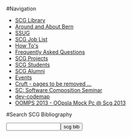 #Navigation

- [SCG Library](wiki/scglibrary)
- [Around and About Bern](wiki/aroundandaboutbern)
- [SSUG](wiki/ssug)
- [SCG Job List](wiki/scgjoblist)
- [How To's](wiki/howtos)
- [Frequently Asked Questions](wiki/faq)
- [SCG Projects](wiki/projects)
- [SCG Students](wiki/students)
- [SCG Alumni](wiki/alumni)
- [Events](wiki/events)
- [Cruft - pages to be removed ...](wiki/cruft)
- [SC: Software Composition Seminar](wiki/softwarecompositionseminar)
- [dev-codemap](wiki/devcodemap)
- [OOMPS 2013 - OOpsla Mock Pc @ Scg 2013](wiki/oomps-2013)


#Search SCG Bibliography
<form method="GET" action="%assets_url%/scgbib"><input type="text" name="query" size="15" maxlength="800"/><input type="submit" value="scg bib"/></form>
